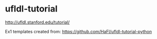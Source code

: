 # ufldl-tutorial
http://ufldl.stanford.edu/tutorial/

Ex1 templates created from:
https://github.com/HaFl/ufldl-tutorial-python
